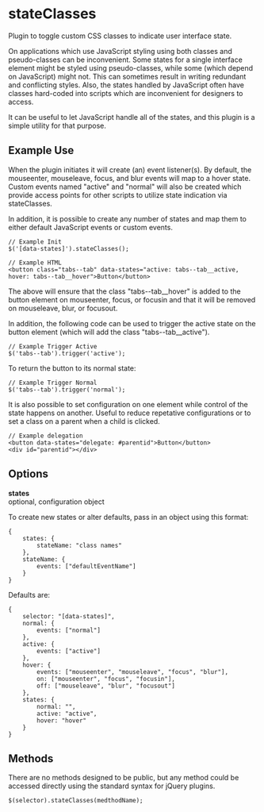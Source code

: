 # stateClasses

Plugin to toggle custom CSS classes to indicate user interface state.

On applications which use JavaScript styling using both classes and pseudo-classes can be inconvenient.  Some states for a single interface element might be styled using pseudo-classes, while some (which depend on JavaScript) might not.  This can sometimes result in writing redundant and conflicting styles.  Also, the states handled by JavaScript often have classes hard-coded into scripts which are inconvenient for designers to access.

It can be useful to let JavaScript handle all of the states, and this plugin is a simple utility for that purpose.


## Example Use

When the plugin initiates it will create (an) event listener(s).  By default, the mouseenter, mouseleave, focus, and blur events will map to a hover state.  Custom events named "active" and "normal" will also be created which provide access points for other scripts to utilize state indication via stateClasses.

In addition, it is possible to create any number of states and map them to either default JavaScript events or custom events.

	// Example Init
	$('[data-states]').stateClasses();

	// Example HTML
	<button class="tabs--tab" data-states="active: tabs--tab__active, hover: tabs--tab__hover">Button</button>

The above will ensure that the class "tabs--tab__hover" is added to the button element on mouseenter, focus, or focusin and that it will be removed on mouseleave, blur, or focusout.

In addition, the following code can be used to trigger the active state on the button element (which will add the class "tabs--tab__active").

	// Example Trigger Active
	$('tabs--tab').trigger('active');

To return the button to its normal state:

	// Example Trigger Normal
	$('tabs--tab').trigger('normal');

It is also possible to set configuration on one element while control of the state happens on another.  Useful to reduce repetative configurations or to set a class on a parent when a child is clicked.

	// Example delegation
	<button data-states="delegate: #parentid">Button</button>
	<div id="parentid"></div>



## Options

**states**<br>
optional, configuration object

To create new states or alter defaults, pass in an object using this format:

	{
		states: {
			stateName: "class names"
		},
		stateName: {
			events: ["defaultEventName"]
		}
	}

Defaults are:

	{
		selector: "[data-states]",
		normal: {
			events: ["normal"]
		},
		active: {
			events: ["active"]
		},
		hover: {
			events: ["mouseenter", "mouseleave", "focus", "blur"],
			on: ["mouseenter", "focus", "focusin"],
			off: ["mouseleave", "blur", "focusout"]
		},
		states: {
			normal: "",
			active: "active",
			hover: "hover"
		}
	}


## Methods

There are no methods designed to be public, but any method could be accessed directly using the standard syntax for jQuery plugins.

	$(selector).stateClasses(medthodName);
